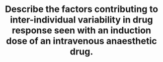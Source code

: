 ---
title: "Describe the factors contributing to inter-individual variability in drug response seen with an induction dose of an intravenous anaesthetic drug."
entityType: SAQ
exam: PEX
college: CICM
year: 2011
sitting: B
question: 2
passRate: 60
EC_expectedDomains:
- "The issues around variability in both pharmacokinetics and pharmacodynamics, of which there are many, needed be covered."
- "For example variability due to differences in organ function, age, metabolism, body composition, were just a few of the factors expected to be mentioned."
EC_extraCredit:
- "This was a broad question that required some structure and organisation to score well."
---